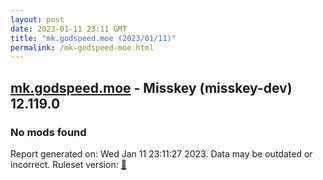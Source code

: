 ```yaml
---
layout: post
date: 2023-01-11 23:11 GMT
title: "mk.godspeed.moe (2023/01/11)"
permalink: /mk-godspeed-moe.html
---
```



## [mk.godspeed.moe](https://mk.godspeed.moe) - Misskey (misskey-dev) 12.119.0

### No mods found

Report generated on: Wed Jan 11 23:11:27 2023. Data may be outdated or incorrect.
Ruleset version: [🧁](/version-cupcake)
